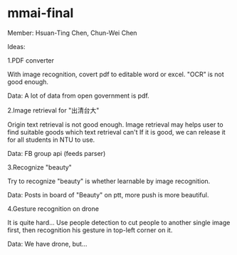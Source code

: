 # mmai-final
Member: Hsuan-Ting Chen, Chun-Wei Chen

Ideas:

1.PDF converter

With image recognition, covert pdf to editable word or excel.
"OCR" is not good enough.

Data: A lot of data from open government is pdf.



2.Image retrieval for "出清台大"

Origin text retrieval is not good enough.
Image retrieval may helps user to find suitable goods which text retrieval can't
If it is good, we can release it for all students in NTU to use.

Data: FB group api (feeds parser)



3.Recognize "beauty"

Try to recognize "beauty" is whether learnable by image recognition.

Data: Posts in board of "Beauty" on ptt, more push is more beautiful.



4.Gesture recognition on drone

It is quite hard... Use people detection to cut people to another single image first, then recognition his gesture in top-left corner on it.

Data: We have drone, but...

